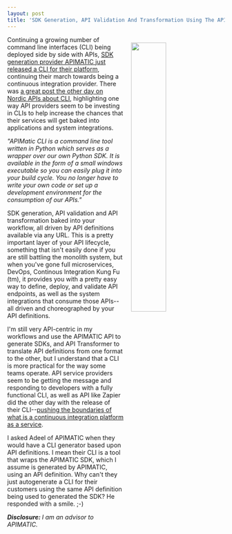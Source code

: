 ```yaml
---
layout: post
title: 'SDK Generation, API Validation And Transformation Using The APIMATIC CLI'
---
```

<p><img style="padding: 15px;" src="http://kinlane-productions.s3.amazonaws.com/api_evangelist_site/blog/introducing_apimatic_cli.png" alt="" width="40%" align="right" /></p>
<p>Continuing a growing number of command line interfaces (CLI) being deployed side by side with APIs, <a href="https://apimatic.io/blog/post/introducing-api-matic-cli">SDK generation provider APIMATIC just released a CLI for their platform</a>, continuing their march towards being a continuous&nbsp;integration provider. There was <a href="http://nordicapis.com/the-return-of-the-cli-clis-being-used-by-api-related-companies/">a great post the other day on Nordic APIs about CLI</a>, highlighting one way API providers seem to be investing in CLIs to help increase the chances that their services will get baked into applications and system integrations.</p>
<p><em>"APIMatic CLI is a command line tool written in Python which serves as a wrapper over our own Python SDK. It is available in the form of a small windows executable so you can easily plug it into your build cycle. You no longer have to write your own code or set up a development environment for the consumption of our APIs."</em></p>
<p><span>SDK generation, API validation and API transformation baked into your workflow, all driven by API definitions available via any URL. This is a pretty important layer of your API lifecycle, something that isn't easily done if you are still battling the monolith system, but when you've gone full microservices, DevOps, Continous Integration Kung Fu (tm), it provides you with a pretty easy way to define, deploy, and validate API endpoints, as well as the system integrations that consume those APIs--all driven and choreographed by your API definitions.</span></p>
<p>I'm still very API-centric in my workflows and use the APIMATIC API to generate SDKs, and API Transformer to translate API definitions from one format to the other, but I understand that a CLI is more practical for the way some teams operate. API service providers seem to be getting the message and responding to developers with a fully functional CLI, as well as API&nbsp;like Zapier did the other day with the release of their CLI--<a href="http://apievangelist.com/2017/04/20/continous-integration-platform-as-a-service-at-the-command-line/">pushing the boundaries of what is a continuous integration platform as a service</a>.</p>
<p>I asked Adeel of APIMATIC when they would have a CLI generator based upon API definitions. I mean their&nbsp;CLI is a tool that wraps the APIMATIC SDK, which I assume is generated by APIMATIC, using an API definition. Why can't they just autogenerate a CLI for their customers using the same API definition being used to generated the SDK? He responded with a smile. ;-)</p>
<p><em><strong>Disclosure: </strong>I am an advisor to APIMATIC.</em></p>